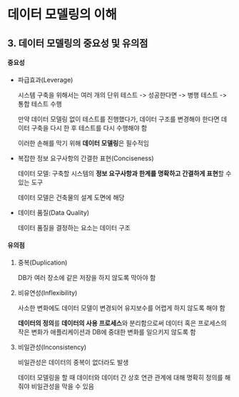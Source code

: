 # 데이터 모델링의 이해

## 3. 데이터 모델링의 중요성 및 유의점

#### 중요성

- 파급효과(Leverage)

  시스템 구축을 위해서는 여러 개의 단위 테스트 -> 성공한다면 -> 병행 테스트 -> 통합 테스트 수행

  만약 데이터 모델링 없이 테스트를 진행했다가, 데이터 구조를 변경해야 한다면 데이터 구축을 다시 한 후 테스트를 다시 수행해야 함 

  이러한 손해를 막기 위해 **데이터 모델링**은 필수적임

- 복잡한 정보 요구사항의 간결한 표현(Conciseness)

  데이터 모델: 구축할 시스템의 **정보 요구사항과 한계를 명확하고 간결하게 표현**할 수 있는 도구

  데이터 모델은 건축물의 설계 도면에 해당

- 데이터 품질(Data Quality)

  데이터 품질을 결정하는 요소는 데이터 구조

  

#### 유의점 

1. 중복(Duplication)

   DB가 여러 장소에 같은 저장을 하지 않도록 막아야 함

2. 비유연성(Inflexibility)

   사소한 변화에도 데이터 모델이 변경되어 유지보수를 어렵게 하지 않도록 해야 함

   **데이터의 정의**를 **데이터의 사용 프로세스**와 분리함으로써 데이터 혹은 프로세스의 작은 변화가 애플리케이션과 DB에 중대한 변화를 일으키지 않도록 함

3. 비일관성(Inconsistency)

   비일관성은 데이터의 중복이 없더라도 발생

   데이터 모델링을 할 때 데이터와 데이터 간 상호 연관 관계에 대해 명확히 정의를 해줘야 비일관성을 막을 수 있음
